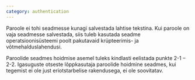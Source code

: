 ```yaml
---
category: authentication
---
```

Paroole ei tohi seadmesse kunagi salvestada lahtise tekstina. Kui paroole on
vaja seadmesse salvestada, siis tuleb kasutada seadme operatsioonisüsteemi poolt
pakutavaid krüpteerimis- ja võtmehalduslahendusi.

Paroolide seadmes hoidmise asemel tuleks kindlasti eelistada punkte 2-1 – 2-2.
Igasuguste otseste lõppkasutaja paroolide hoidmine seadmes, kui tegemist ei ole
just eriotstarbelise rakendusega, ei ole soovitatav.
